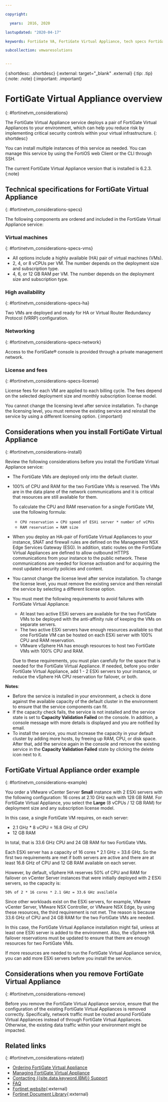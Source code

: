 ```yaml
---

copyright:

  years:  2016, 2020

lastupdated: "2020-04-17"

keywords: FortiGate VA, FortiGate Virtual Appliance, tech specs FortiGate VA

subcollection: vmwaresolutions


---
```


{:shortdesc: .shortdesc}
{:external: target="_blank" .external}
{:tip: .tip}
{:note: .note}
{:important: .important}

# FortiGate Virtual Appliance overview
{: #fortinetvm_considerations}

The FortiGate Virtual Appliance service deploys a pair of FortiGate Virtual Appliances to your environment, which can help you reduce risk by implementing critical security controls within your virtual infrastructure.
{: shortdesc}

You can install multiple instances of this service as needed. You can manage this service by using the FortiOS web Client or the CLI through SSH.

The current FortiGate Virtual Appliance version that is installed is 6.2.3.
{:note}

## Technical specifications for FortiGate Virtual Appliance
{: #fortinetvm_considerations-specs}


The following components are ordered and included in the FortiGate Virtual Appliance service:

### Virtual machines
{: #fortinetvm_considerations-specs-vms}

* All options include a highly available (HA) pair of virtual machines (VMs).
* 2, 4, or 8 vCPUs per VM. The number depends on the deployment size and subscription type.
* 4, 6, or 12 GB RAM per VM. The number depends on the deployment size and subscription type.

### High availability
{: #fortinetvm_considerations-specs-ha}

Two VMs are deployed and ready for HA or Virtual Router Redundancy Protocol (VRRP) configuration.

### Networking
{: #fortinetvm_considerations-specs-network}

Access to the FortiGate® console is provided through a private management network.

### License and fees
{: #fortinetvm_considerations-specs-license}

License fees for each VM are applied to each billing cycle. The fees depend on the selected deployment size and monthly subscription license model.

You cannot change the licensing level after service installation. To change the licensing level, you must remove the existing service and reinstall the service by using a different licensing option.
{:important}

## Considerations when you install FortiGate Virtual Appliance
{: #fortinetvm_considerations-install}

Review the following considerations before you install the FortiGate Virtual Appliance service:
* The FortiGate VMs are deployed only into the default cluster.
* 100% of CPU and RAM for the two FortiGate VMs is reserved. The VMs are in the data plane of the network communications and it is critical that resources are still available for them.

  To calculate the CPU and RAM reservation for a single FortiGate VM, use the following formula:
   * `CPU reservation = CPU speed of ESXi server * number of vCPUs`
   * `RAM reservation = RAM size`
* When you deploy an HA-pair of FortiGate Virtual Appliances to your instance, SNAT and firewall rules are defined on the Management NSX Edge Services Gateway (ESG). In addition, static routes on the FortiGate Virtual Appliances are defined to allow outbound HTTPS communications from your instance to the public network. These communications are needed for license activation and for acquiring the most updated security policies and content.
* You cannot change the license level after service installation. To change the license level, you must remove the existing service and then reinstall the service by selecting a different license option.
* You must meet the following requirements to avoid failures with FortiGate Virtual Appliance:
   * At least two active ESXi servers are available for the two FortiGate VMs to be deployed with the anti-affinity rule of keeping the VMs on separate servers.
   * The two active ESXi servers have enough resources available so that one FortiGate VM can be hosted on each ESXi server with 100% CPU and RAM reservation.
   * VMware vSphere HA has enough resources to host two FortiGate VMs with 100% CPU and RAM.

  Due to these requirements, you must plan carefully for the space that is needed for the FortiGate Virtual Appliance. If needed, before you order FortiGate Virtual Appliance, add 1 - 2 ESXi servers to your instance, or reduce the vSphere HA CPU reservation for failover, or both.

**Notes**:

* Before the service is installed in your environment, a check is done against the available capacity of the default cluster in the environment to ensure that the service components can fit.
* If the capacity check fails, the service is not installed and the service state is set to **Capacity Validation Failed** on the console. In addition, a console message with more details is displayed and you are notified by email.
* To install the service, you must increase the capacity in your default cluster by adding more hosts, by freeing up RAM, CPU, or disk space. After that, add the service again in the console and remove the existing service in the **Capacity Validation Failed** state by clicking the delete icon next to it.

## FortiGate Virtual Appliance order example
{: #fortinetvm_considerations-example}

You order a VMware vCenter Server **Small** instance with 2 ESXi servers with the following configuration: 16 cores at 2.10 GHz each with 128 GB RAM. For FortiGate Virtual Appliance, you select the **Large** (8 vCPUs / 12 GB RAM) for deployment size and any subscription license model.

In this case, a single FortiGate VM requires, on each server:
* 2.1 GHz * 8 vCPU = 16.8 GHz of CPU
* 12 GB RAM

In total, that is 33.6 GHz CPU and 24 GB RAM for two FortiGate VMs.

Each ESXi server has a capacity of 16 cores * 2.1 GHz = 33.6 GHz. So the first two requirements are met if both servers are active and there are at least 16.8 GHz of CPU and 12 GB RAM available on each server.

However, by default, vSphere HA reserves 50% of CPU and RAM for failover on vCenter Server instances that were initially deployed with 2 ESXi servers, so the capacity is:

`50% of 2 * 16 cores * 2.1 GHz = 33.6 GHz available`

Since other workloads exist on the ESXi servers, for example, VMware vCenter Server, VMware NSX Controller, or VMware NSX Edge, by using these resources, the third requirement is not met. The reason is because 33.6 GHz of CPU and 24 GB RAM for the two FortiGate VMs are needed.

In this case, the FortiGate Virtual Appliance installation might fail, unless at least one ESXi server is added to the environment. Also, the vSphere HA failover reservations must be updated to ensure that there are enough resources for two FortiGate VMs.

If more resources are needed to run the FortiGate Virtual Appliance service, you can add more ESXi servers before you install the service.

## Considerations when you remove FortiGate Virtual Appliance
{: #fortinetvm_considerations-remove}

Before you remove the FortiGate Virtual Appliance service, ensure that the configuration of the existing FortiGate Virtual Appliances is removed correctly. Specifically, network traffic must be routed around FortiGate Virtual Appliances instead of through FortiGate Virtual Appliances. Otherwise, the existing data traffic within your environment might be impacted.

## Related links
{: #fortinetvm_considerations-related}

* [Ordering FortiGate Virtual Appliance](/docs/vmwaresolutions?topic=vmwaresolutions-fortinetvm_ordering)
* [Managing FortiGate Virtual Appliance](/docs/vmwaresolutions?topic=vmwaresolutions-managingfortinetvm)
* [Contacting {{site.data.keyword.IBM}} Support](/docs/vmwaresolutions?topic=vmwaresolutions-trbl_support)
* [FAQ](/docs/vmwaresolutions?topic=vmwaresolutions-faq-vmwaresolutions)
* [Fortinet website](https://www.fortinet.com/){:external}
* [Fortinet Document Library](https://docs.fortinet.com/product/fortigate/6.2){:external}
